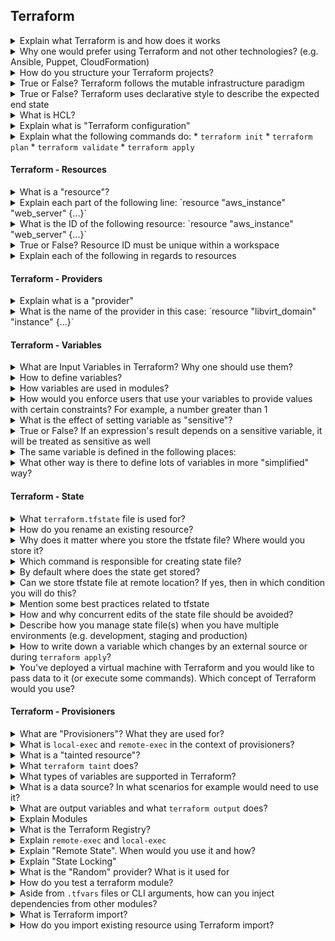 ## Terraform

<details>
<summary>Explain what Terraform is and how does it works</summary><br><b>
</b></details>

<details>
<summary>Why one would prefer using Terraform and not other technologies? (e.g. Ansible, Puppet, CloudFormation)</summary><br><b>
</b></details>

<details>
<summary>How do you structure your Terraform projects?</summary><br><b>
</b></details>

<details>
<summary>True or False? Terraform follows the mutable infrastructure paradigm</summary><br><b>
</b></details>

<details>
<summary>True or False? Terraform uses declarative style to describe the expected end state</summary><br><b>
</b></details>

<details>
<summary>What is HCL?</summary><br><b>
</b></details>

<details>
<summary>Explain what is "Terraform configuration"</summary><br><b>
</b></details>

<details>
<summary>Explain what the following commands do:
  * <code>terraform init</code>
  * <code>terraform plan</code>
  * <code>terraform validate</code>
  * <code>terraform apply</code>
</summary><br><b>
</b></details>

#### Terraform - Resources

<details>
<summary>What is a "resource"?</summary><br><b>
</b></details>

<details>
<summary>Explain each part of the following line: `resource "aws_instance" "web_server" {...}`</summary><br><b>
</b></details>

<details>
<summary>What is the ID of the following resource: `resource "aws_instance" "web_server" {...}`</summary><br><b>
</b></details>

<details>
<summary>True or False? Resource ID must be unique within a workspace</summary><br><b>
</b></details>

<details>
<summary>Explain each of the following in regards to resources
</b></details>

#### Terraform - Providers

<details>
<summary>Explain what is a "provider"</summary><br><b>
</b></details>

<details>
<summary>What is the name of the provider in this case: `resource "libvirt_domain" "instance" {...}`</summary><br><b>
</b></details>

#### Terraform - Variables

<details>
<summary>What are Input Variables in Terraform? Why one should use them?</summary><br><b>
</b></details>

<details>
<summary>How to define variables?</summary><br><b>
</b></details>

<details>
<summary>How variables are used in modules?</summary><br><b>
</b></details>

<details>
<summary>How would you enforce users that use your variables to provide values with certain constraints? For example, a number greater than 1</summary><br><b>
</b></details>

<details>
<summary>What is the effect of setting variable as "sensitive"?</summary><br><b>
</b></details>

<details>
<summary>True or False? If an expression's result depends on a sensitive variable, it will be treated as sensitive as well</summary><br><b>
</b></details>

<details>
<summary>The same variable is defined in the following places:
</b></details>

<details>
<summary>What other way is there to define lots of variables in more "simplified" way?</summary><br><b>
</b></details>

#### Terraform - State

<details>
<summary>What <code>terraform.tfstate</code> file is used for?</summary><br><b>
</b></details>

<details>
<summary>How do you rename an existing resource?</summary><br><b>
</b></details>

<details>
<summary>Why does it matter where you store the tfstate file? Where would you store it?</summary><br><b>
</b></details>

<details>
<summary>Which command is responsible for creating state file?</summary><br><b>
</b></details>

<details>
<summary>By default where does the state get stored?</summary><br><b>
</b></details>

<details>
<summary>Can we store tfstate file at remote location? If yes, then in which condition you will do this?</summary><br><b>
</b></details>

<details>
<summary>Mention some best practices related to tfstate</summary><br><b>
</b></details>

<details>
<summary>How and why concurrent edits of the state file should be avoided?</summary><br><b>
</b></details>

<details>
<summary>Describe how you manage state file(s) when you have multiple environments (e.g. development, staging and production)</summary><br><b>
</b></details>

<details>
<summary>How to write down a variable which changes by an external source or during <code>terraform apply</code>?</summary><br><b>
</b></details>

<details>
<summary>You've deployed a virtual machine with Terraform and you would like to pass data to it (or execute some commands). Which concept of Terraform would you use?</summary><br><b>
</b></details>

#### Terraform - Provisioners

<details>
<summary>What are "Provisioners"? What they are used for?</summary><br><b>
</b></details>

<details>
<summary>What is <code>local-exec</code> and <code>remote-exec</code> in the context of provisioners?</summary><br><b>
</b></details>

<details>
<summary>What is a "tainted resource"?</summary><br><b>
</b></details>

<details>
<summary>What <code>terraform taint</code> does?</summary><br><b>
</b></details>

<details>
<summary>What types of variables are supported in Terraform?</summary><br><b>
</b></details>

<details>
<summary>What is a data source? In what scenarios for example would need to use it?</summary><br><b>
</b></details>

<details>
<summary>What are output variables and what <code>terraform output</code> does?</summary><br><b>
</b></details>

<details>
<summary>Explain Modules</summary>
</b></details>

<details>
<summary>What is the Terraform Registry?</summary><br><b>
</b></details>

<details>
<summary>Explain <code>remote-exec</code> and <code>local-exec</code></summary><br><b>
</b></details>


<details>
<summary>Explain "Remote State". When would you use it and how?</summary><br><b>
</b></details>

<details>
<summary>Explain "State Locking"</summary><br><b>
</b></details>

<details>
<summary>What is the "Random" provider? What is it used for</summary><br><b>
</b></details>

<details>
<summary>How do you test a terraform module?</summary><br><b>
</b></details>

<details>
<summary>Aside from <code>.tfvars</code> files or CLI arguments, how can you inject dependencies from other modules?</summary><br><b>
</b></details>

<details>
<summary>What is Terraform import?</summary><br><b>
</b></details>

<details>
<summary>How do you import existing resource using Terraform import?</summary><br><b>
</b></details>
